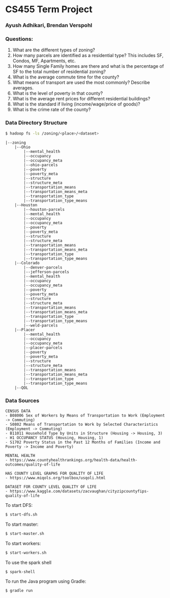 # CS455 Term Project
### Ayush Adhikari, Brendan Verspohl

### Questions:
1. What are the different types of zoning?
2. How many parcels are identified as a residential type? This includes SF, Condos, MF, Apartments, etc.
3. How many Single Family homes are there and what is the percentage of SF to the total number of residential zoning?
4. What is the average commute time for the county?
5. What means of transport are used the most commonly? Describe averages.
6. What is the level of poverty in that county?
7. What is the average rent prices for different residential buildings?
8. What is the standard if living (income/wage/price of goods)?
9. What is the crime rate of the county?

### Data Directory Structure
```bash
$ hadoop fs -ls /zoning/<place>/<dataset>
```

```
|--zoning  
    |--Ohio  
        |--mental_health    
        |--occupancy  
        |--occupancy_meta  
        |--ohio-parcels  
        |--poverty  
        |--poverty_meta  
        |--structure  
        |--structure_meta  
        |--transportation_means  
        |--transportation_means_meta  
        |--transportation_type  
        |--transportation_type_means  
    |--Houston    
        |--houston-parcels   
        |--mental_health   
        |--occupancy   
        |--occupancy_meta   
        |--poverty   
        |--poverty_meta   
        |--structure   
        |--structure_meta   
        |--transportation_means   
        |--transportation_means_meta   
        |--transportation_type   
        |--transportation_type_means    
    |--Colorado       
        |--denver-parcels   
        |--jefferson-parcels   
        |--mental_health    
        |--occupancy    
        |--occupancy_meta     
        |--poverty   
        |--poverty_meta   
        |--structure     
        |--structure_meta    
        |--transportation_means   
        |--transportation_means_meta     
        |--transportation_type   
        |--transportation_type_means   
        |--weld-parcels     
    |--Placer       
        |--mental_health   
        |--occupancy    
        |--occupancy_meta    
        |--placer-parcels    
        |--poverty   
        |--poverty_meta    
        |--structure   
        |--structure_meta   
        |--transportation_means   
        |--transportation_means_meta   
        |--transportation_type    
        |--transportation_type_means     
    |--QOL
```

### Data Sources
```
CENSUS DATA
- B08006 Sex of Workers by Means of Transportation to Work (Employment -> Commuting)
- S0802 Means of Transportation to Work by Selected Characteristics (Employment -> Commuting)
- B11011 Household Type by Units in Structure (Housing -> Housing, 3)
- H1 OCCUPANCY STATUS (Housing, Housing, 1)
- S1702 Poverty Status in the Past 12 Months of Families (Income and Poverty -> Income and Poverty)

MENTAL HEALTH
- https://www.countyhealthrankings.org/health-data/health-outcomes/quality-of-life

HAS COUNTY LEVEL GRAPHS FOR QUALITY OF LIFE
- https://www.miqols.org/toolbox/usqoli.html

DATASET FOR COUNTY LEVEL QUALITY OF LIFE
- https://www.kaggle.com/datasets/zacvaughan/cityzipcountyfips-quality-of-life
```

To start DFS:
```bash 
$ start-dfs.sh
```
To start master:
```bash
$ start-master.sh
```
To start workers:
```bash
$ start-workers.sh
```
To use the spark shell
```bash
$ spark-shell
```
To run the Java program using Gradle:
```bash
$ gradle run
```